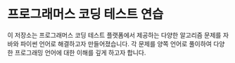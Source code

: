 # 프로그래머스 코딩 테스트 연습

이 저장소는 프로그래머스 코딩 테스트 플랫폼에서 제공하는 다양한 알고리즘 문제를 자바와 파이썬 언어로 해결하고자 만들어졌습니다. 
각 문제를 양쪽 언어로 풀이하여 다양한 프로그래밍 언어에 대한 이해를 깊게 하고자 합니다.
